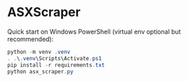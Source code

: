 # ASXScraper

Quick start on Windows PowerShell (virtual env optional but recommended):

```powershell
python -m venv .venv
. .\.venv\Scripts\Activate.ps1
pip install -r requirements.txt
python asx_scraper.py
```
